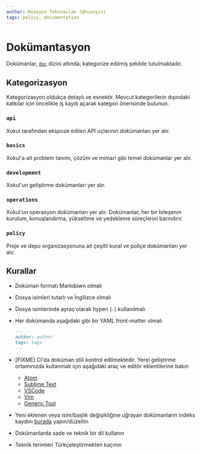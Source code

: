 ```yaml
---
author: Hüseyin Tekinaslan (@huseyin)
tags: policy, documentation
---
```


Dokümantasyon
=============

Dokümanlar, [`doc`](https://github.com/omu/xokul/tree/master/doc) dizini
altında, kategorize edilmiş şekilde tutulmaktadır. 

Kategorizasyon
--------------

Kategorizasyon oldukça detaylı ve esnektir. Mevcut kategorilerin dışındaki
katkılar için öncelikle iş kaydı açarak kategori önerisinde bulunun.

### `api`

Xokul tarafından ekspoze edilen API uçlarının
dokümanları yer alır.

### `basics`

Xokul'a ait problem tanımı, çözüm ve mimari gibi temel dokümanlar yer alır.

### `development`

Xokul'un geliştirme dokümanları yer alır.

### `operations`

Xokul'un operasyon dokümanları yer alır. Dokümanlar, her bir bileşenin kurulum,
konuşlandırma, yükseltme ve yedekleme süreçlerini barındırır.

### `policy`

Proje ve depo organizasyonuna ait çeşitli kural ve poliçe dokümanları yer alır.

Kurallar
--------

- Doküman formatı Markdown olmalı
- Dosya isimleri tutarlı ve İngilizce olmalı
- Dosya isimlerinde ayraç olarak hypen (`-`) kullanılmalı
- Her dokümanda aşağıdaki gibi bir YAML front-matter olmalı

  ```markdown
  ---
  author: author
  tags: tags
  ---
  ```

- [FIXME] CI'da doküman stili kontrol edilmektedir. Yerel geliştirme ortamınızda
  kullanmak için aşağıdaki araç ve editör eklentilerine bakın

  - [Atom](https://atom.io/packages/linter-markdownlint)
  - [Sublime Text](https://github.com/jonlabelle/SublimeLinter-contrib-markdownlint)
  - [VSCode](https://github.com/DavidAnson/vscode-markdownlint)
  - [Vim](https://github.com/plasticboy/vim-markdown)
  - [Generic Tool](https://github.com/markdownlint/markdownlint)

- Yeni eklenen veya isim/başlık değişikliğine uğrayan dokümanların indeks kaydını
  [burada](https://github.com/omu/xokul/blob/master/doc/README.md) yapın/düzeltin
- Dokümanlarda sade ve teknik bir dil kullanın
- Teknik terimleri Türkçeleştirmekten kaçının
